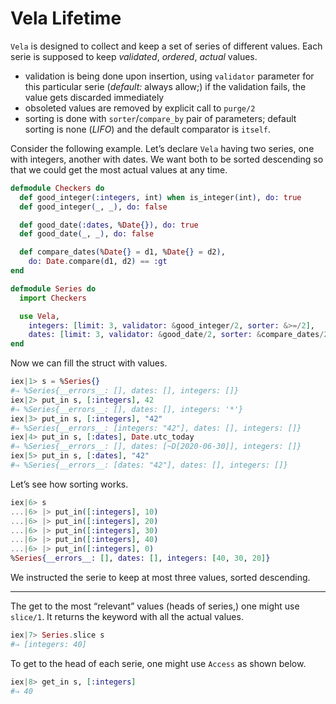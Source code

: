 # Vela Lifetime

`Vela` is designed to collect and keep a set of series of different values. Each serie is supposed to keep _validated_, _ordered_, _actual_ values. 

- validation is being done upon insertion, using `validator` parameter for this particular serie (_default:_ always allow;) if the validation fails, the value gets discarded immediately
- obsoleted values are removed by explicit call to `purge/2`
- sorting is done with `sorter`/`compare_by` pair of parameters; default sorting is none (_LIFO_) and the default comparator is `itself`.

Consider the following example. Let’s declare `Vela` having two series, one with integers, another with dates. We want both to be sorted descending so that we could get the most actual values at any time.

```elixir
defmodule Checkers do
  def good_integer(:integers, int) when is_integer(int), do: true
  def good_integer(_, _), do: false

  def good_date(:dates, %Date{}), do: true
  def good_date(_, _), do: false

  def compare_dates(%Date{} = d1, %Date{} = d2),
    do: Date.compare(d1, d2) == :gt
end

defmodule Series do
  import Checkers

  use Vela,
    integers: [limit: 3, validator: &good_integer/2, sorter: &>=/2],
    dates: [limit: 3, validator: &good_date/2, sorter: &compare_dates/2]
end
```

Now we can fill the struct with values.

```elixir
iex|1> s = %Series{}
#⇒ %Series{__errors__: [], dates: [], integers: []}
iex|2> put_in s, [:integers], 42
#⇒ %Series{__errors__: [], dates: [], integers: '*'}
iex|3> put_in s, [:integers], "42"
#⇒ %Series{__errors__: [integers: "42"], dates: [], integers: []}
iex|4> put_in s, [:dates], Date.utc_today
#⇒ %Series{__errors__: [], dates: [~D[2020-06-30]], integers: []}
iex|5> put_in s, [:dates], "42"   
#⇒ %Series{__errors__: [dates: "42"], dates: [], integers: []}
```

Let’s see how sorting works.

```elixir
iex|6> s
...|6> |> put_in([:integers], 10)
...|6> |> put_in([:integers], 20)
...|6> |> put_in([:integers], 30)
...|6> |> put_in([:integers], 40)
...|6> |> put_in([:integers], 0)
%Series{__errors__: [], dates: [], integers: [40, 30, 20]}
```

We instructed the serie to keep at most three values, sorted descending.

---

The get to the most “relevant” values (heads of series,) one might use `slice/1`. It returns the keyword with all the actual values.

```elixir
iex|7> Series.slice s
#⇒ [integers: 40]
```

To get to the head of each serie, one might use `Access` as shown below.

```elixir
iex|8> get_in s, [:integers]
#⇒ 40
```